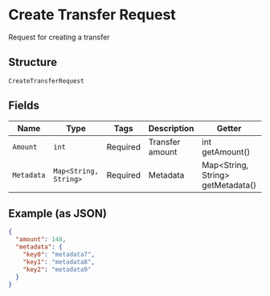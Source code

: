 
# Create Transfer Request

Request for creating a transfer

## Structure

`CreateTransferRequest`

## Fields

| Name | Type | Tags | Description | Getter | Setter |
|  --- | --- | --- | --- | --- | --- |
| `Amount` | `int` | Required | Transfer amount | int getAmount() | setAmount(int amount) |
| `Metadata` | `Map<String, String>` | Required | Metadata | Map<String, String> getMetadata() | setMetadata(Map<String, String> metadata) |

## Example (as JSON)

```json
{
  "amount": 148,
  "metadata": {
    "key0": "metadata7",
    "key1": "metadata8",
    "key2": "metadata9"
  }
}
```

